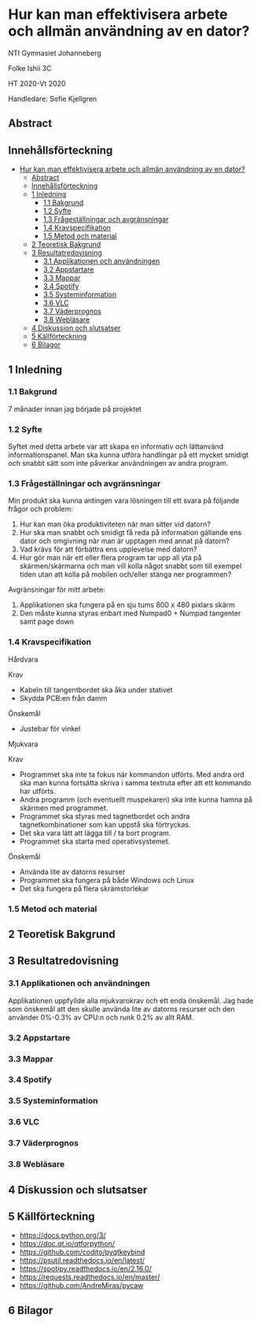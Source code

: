 # Hur kan man effektivisera arbete och allmän användning av en dator?

NTI Gymnasiet Johanneberg

Folke Ishii 3C

HT 2020-Vt 2020

Handledare: Sofie Kjellgren

## Abstract

## Innehållsförteckning

- [Hur kan man effektivisera arbete och allmän användning av en dator?](#hur-kan-man-effektivisera-arbete-och-allmän-användning-av-en-dator)
  - [Abstract](#abstract)
  - [Innehållsförteckning](#innehållsförteckning)
  - [1 Inledning](#1-inledning)
    - [1.1 Bakgrund](#11-bakgrund)
    - [1.2 Syfte](#12-syfte)
    - [1.3 Frågeställningar och avgränsningar](#13-frågeställningar-och-avgränsningar)
    - [1.4 Kravspecifikation](#14-kravspecifikation)
    - [1.5 Metod och material](#15-metod-och-material)
  - [2 Teoretisk Bakgrund](#2-teoretisk-bakgrund)
  - [3 Resultatredovisning](#3-resultatredovisning)
    - [3.1 Applikationen och användningen](#31-applikationen-och-användningen)
    - [3.2 Appstartare](#32-appstartare)
    - [3.3 Mappar](#33-mappar)
    - [3.4 Spotify](#34-spotify)
    - [3.5 Systeminformation](#35-systeminformation)
    - [3.6 VLC](#36-vlc)
    - [3.7 Väderprognos](#37-väderprognos)
    - [3.8 Webläsare](#38-webläsare)
  - [4 Diskussion och slutsatser](#4-diskussion-och-slutsatser)
  - [5 Källförteckning](#5-källförteckning)
  - [6 Bilagor](#6-bilagor)


## 1 Inledning

### 1.1 Bakgrund

7 månader innan jag började på projektet 

### 1.2 Syfte

Syftet med detta arbete var att skapa en informativ och lättanvänd informationspanel. Man ska kunna utföra handlingar på ett mycket smidigt och snabbt sätt som inte påverkar användningen av andra program. 

### 1.3 Frågeställningar och avgränsningar

Min produkt ska kunna antingen vara lösningen till ett svara på följande frågor och problem:

1. Hur kan man öka produktiviteten när man sitter vid datorn?
2. Hur ska man snabbt och smidigt få reda på information gällande ens dator och omgivning när man är upptagen med annat på datorn?
3. Vad krävs för att förbättra ens upplevelse med datorn?
4. Hur gör man när ett eller flera program tar upp all yta på skärmen/skärmarna och man vill kolla något snabbt som till exempel tiden utan att kolla på mobilen och/eller stänga ner programmen?

Avgränsningar för mitt arbete:

1. Applikationen ska fungera på en sju tums 800 x 480 pixlars skärm
2. Den måste kunna styras enbart med Numpad0 + Numpad tangenter samt page down

### 1.4 Kravspecifikation

Hårdvara

Krav

* Kabeln till tangentbordet ska åka under stativet
* Skydda PCB:en från damm

Önskemål

* Justebar för vinkel

Mjukvara

Krav

* Programmet ska inte ta fokus när kommandon utförts. Med andra ord ska man kunna fortsätta skriva i samma textruta efter att ett kommando har utförts.
* Andra programm (och eventuellt muspekaren) ska inte kunna hamna på skärmen med programmet.
* Programmet ska styras med tagnetbordet och andra tagnetkombinationer som kan uppstå ska förtryckas.
* Det ska vara lätt att lägga till / ta bort program.
* Programmet ska starta med operativsystemet.

Önskemål

* Använda lite av datorns resurser
* Programmet ska fungera på både Windows och Linux
* Det ska fungera på flera skrämstorlekar

### 1.5 Metod och material

## 2 Teoretisk Bakgrund

## 3 Resultatredovisning

### 3.1 Applikationen och användningen

Applikationen uppfyllde alla mjukvarokrav och ett enda önskemål. Jag hade som önskemål att den skulle använda lite av datorns resurser och den använder 0%-0.3% av CPU:n och runk 0.2% av allt RAM. 

### 3.2 Appstartare

### 3.3 Mappar

### 3.4 Spotify

### 3.5 Systeminformation

### 3.6 VLC

### 3.7 Väderprognos

### 3.8 Webläsare

## 4 Diskussion och slutsatser

## 5 Källförteckning

* https://docs.python.org/3/
* https://doc.qt.io/qtforpython/
* https://github.com/codito/pyqtkeybind
* https://psutil.readthedocs.io/en/latest/
* https://spotipy.readthedocs.io/en/2.16.0/
* https://requests.readthedocs.io/en/master/
* https://github.com/AndreMiras/pycaw

## 6 Bilagor